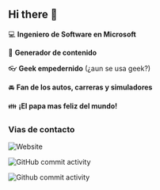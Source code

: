 ## Hi there 👋

:computer: **Ingeniero de Software en Microsoft**

:pencil: **Generador de contenido**

:eyeglasses: **Geek empedernido** (¿aun se usa geek?)

:oncoming_automobile: **Fan de los autos, carreras y simuladores**

:family: **¡El papa mas feliz del mundo!**

### Vias de contacto

![Website](https://img.shields.io/badge/aminespinoza.com-up-green?style=for-the-badge)

![GitHub commit activity](https://img.shields.io/github/commit-activity/m/Jefferson555/Jefferson555)

![Github commit activity](https://img.shields.io/github/commit-activity/y/aminespinoza10/minimal-api-unit-tests)
